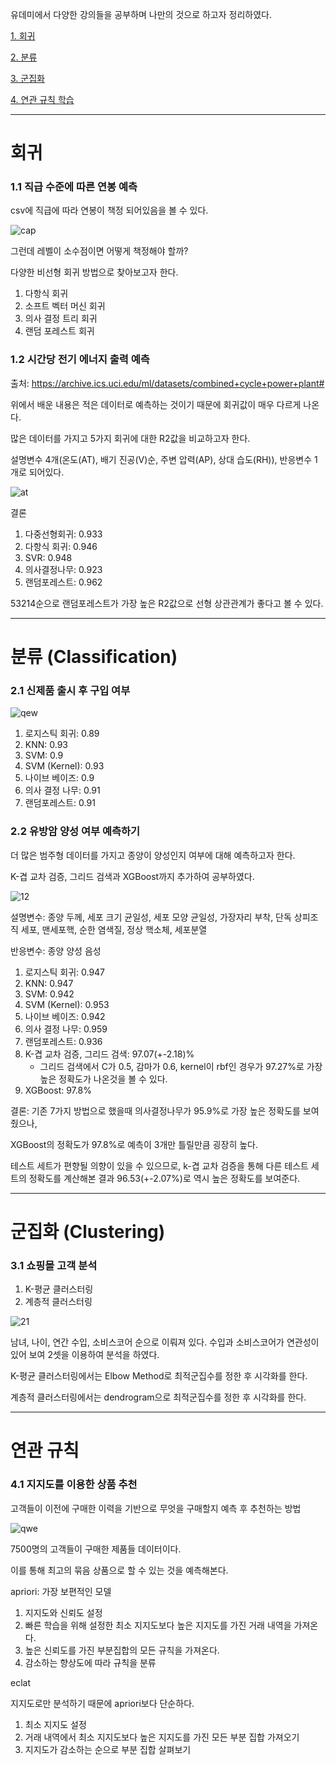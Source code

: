 유데미에서 다양한 강의들을 공부하며 나만의 것으로 하고자 정리하였다.

[1. 회귀](#회귀)

[2. 분류](#분류-classification)

[3. 군집화](#군집화-clustering)

[4. 연관 규칙 학습](#연관-규칙)
*  *  *
# 회귀
### 1.1 직급 수준에 따른 연봉 예측


csv에 직급에 따라 연봉이 책정 되어있음을 볼 수 있다.


![cap](https://user-images.githubusercontent.com/118944645/206458197-e19a7486-5825-45d2-89d0-2b0cc38532a0.png)


그런데 레벨이 소수점이면 어떻게 책정해야 할까?


다양한 비선형 회귀 방법으로 찾아보고자 한다.


1. 다항식 회귀
2. 소프트 벡터 머신 회귀
3. 의사 결정 트리 회귀
4. 랜덤 포레스트 회귀


### 1.2 시간당 전기 에너지 출력 예측


출처: https://archive.ics.uci.edu/ml/datasets/combined+cycle+power+plant#


위에서 배운 내용은 적은 데이터로 예측하는 것이기 때문에 회귀값이 매우 다르게 나온다.


많은 데이터를 가지고 5가지 회귀에 대한 R2값을 비교하고자 한다.


설명변수 4개(온도(AT), 배기 진공(V)순, 주변 압력(AP), 상대 습도(RH)), 반응변수 1개로 되어있다.


![at](https://user-images.githubusercontent.com/118944645/206851085-8b0d06ba-d9c2-426b-a66c-737496b15184.png)


결론


1. 다중선형회귀: 0.933
2. 다항식 회귀: 0.946
3. SVR: 0.948
4. 의사결정나무: 0.923
5. 랜덤포레스트: 0.962


53214순으로 랜덤포레스트가 가장 높은 R2값으로 선형 상관관계가 좋다고 볼 수 있다.
* * *
# 분류 (Classification)
### 2.1 신제품 출시 후 구입 여부

![qew](https://user-images.githubusercontent.com/118944645/206909375-ee1b5928-d893-4106-8df9-a7756d408006.png)

1. 로지스틱 회귀: 0.89
2. KNN: 0.93
3. SVM: 0.9
4. SVM (Kernel): 0.93
5. 나이브 베이즈: 0.9
6. 의사 결정 나무: 0.91
7. 랜덤포레스트: 0.91

### 2.2 유방암 양성 여부 예측하기


더 많은 범주형 데이터를 가지고 종양이 양성인지 여부에 대해 예측하고자 한다.


K-겹 교차 검증, 그리드 검색과 XGBoost까지 추가하여 공부하였다.


![12](https://user-images.githubusercontent.com/118944645/206906681-de9ef36e-89c1-4e4d-9afc-fda96d83b2c2.png)


설명변수: 종양 두께, 세포 크기 균일성, 세포 모양 균일성, 가장자리 부착, 단독 상피조직 세포, 맨세포핵, 순한 염색질, 정상 핵소체, 세포분열


반응변수: 종양 양성 음성


1. 로지스틱 회귀: 0.947
2. KNN: 0.947
3. SVM: 0.942
4. SVM (Kernel): 0.953
5. 나이브 베이즈: 0.942
6. 의사 결정 나무: 0.959
7. 랜덤포레스트: 0.936
8. K-겹 교차 검증, 그리드 검색: 97.07(+-2.18)%
    - 그리드 검색에서 C가 0.5, 감마가 0.6, kernel이 rbf인 경우가 97.27%로 가장 높은 정확도가 나온것을 볼 수 있다.
9. XGBoost: 97.8%

결론: 기존 7가지 방법으로 했을때 의사결정나무가 95.9%로 가장 높은 정확도를 보여줬으나,

XGBoost의 정확도가 97.8%로 예측이 3개만 틀릴만큼 굉장히 높다.

테스트 세트가 편향될 의향이 있을 수 있으므로, k-겹 교차 검증을 통해 다른 테스트 세트의 정확도를 계산해본 결과 96.53(+-2.07%)로 역시 높은 정확도를 보여준다.
* * *
# 군집화 (Clustering)
### 3.1 쇼핑몰 고객 분석

1. K-평균 클러스터링
2. 계층적 클러스터링

![21](https://user-images.githubusercontent.com/118944645/207060686-d2a85540-c2fc-4abf-b210-17b82c2c2ce8.png)

남녀, 나이, 연간 수입, 소비스코어 순으로 이뤄져 있다. 수입과 소비스코어가 연관성이 있어 보여 2셋을 이용하여 분석을 하였다.

K-평균 클러스터링에서는 Elbow Method로 최적군집수를 정한 후 시각화를 한다.

계층적 클러스터링에서는 dendrogram으로 최적군집수를 정한 후 시각화를 한다.
* * *
# 연관 규칙
### 4.1 지지도를 이용한 상품 추천

고객들이 이전에 구매한 이력을 기반으로 무엇을 구매할지 예측 후 추천하는 방법

![qwe](https://user-images.githubusercontent.com/118944645/207594411-9b2034e8-231f-4896-92e6-7460b1fb1ea4.png)

7500명의 고객들이 구매한 제품들 데이터이다.

이를 통해 최고의 묶음 상품으로 할 수 있는 것을 예측해본다.

apriori: 가장 보편적인 모델

1. 지지도와 신뢰도 설정
2. 빠른 학습을 위해 설정한 최소 지지도보다 높은 지지도를 가진 거래 내역을 가져온다.
3. 높은 신뢰도를 가진 부분집합의 모든 규칙을 가져온다.
4. 감소하는 향상도에 따라 규칙을 분류

eclat

지지도로만 분석하기 때문에 apriori보다 단순하다.

1. 최소 지지도 설정
2. 거래 내역에서 최소 지지도보다 높은 지지도를 가진 모든 부분 집합 가져오기
3. 지지도가 감소하는 순으로 부분 집합 살펴보기
